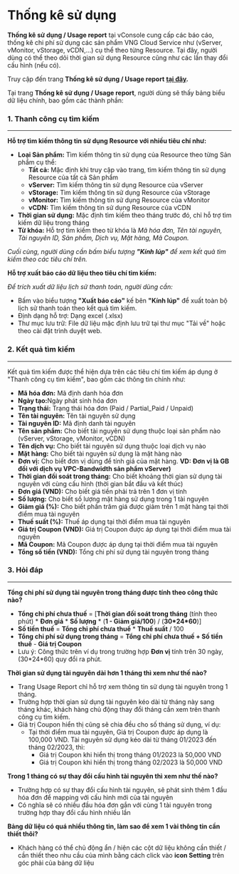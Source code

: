 # Thống kê sử dụng

**Thống kê sử dụng / Usage report** tại vConsole cung cấp các báo cáo, thống kê chi phí sử dụng các sản phẩm VNG Cloud Service như (vServer, vMonitor, vStorage, vCDN,...) cụ thể theo từng Resource. Tại đây, người dùng có thể theo dõi thời gian sử dụng Resource cũng như các lần thay đổi cấu hình (nếu có).

Truy cập đến trang **Thống kê sử dụng / Usage report** [**tại đây**](https://dashboard.console.vngcloud.vn/usage-report)**.**

Tại trang **Thống kê sử dụng / Usage report**, người dùng sẽ thấy  bảng biểu dữ liệu chính, bao gồm các thành phần:

### **1. Thanh công cụ tìm kiếm** <a href="#thongkesudung-usagereport-1.thanhcongcutimkiem" id="thongkesudung-usagereport-1.thanhcongcutimkiem"></a>

***

**Hỗ trợ tìm kiếm thông tin sử dụng Resource với nhiều tiêu chí như:**

* **Loại Sản phẩm:** Tìm kiếm thông tin sử dụng của Resource theo từng Sản phẩm cụ thể:
  * **Tất cả:** Mặc định khi truy cập vào trang, tìm kiếm thông tin sử dụng Resource của tất cả Sản phẩm
  * **vServer:** Tìm kiếm thông tin sử dụng Resource của vServer
  * **vStorage:** Tìm kiếm thông tin sử dụng Resource của vStorage
  * **vMonitor:** Tìm kiếm thông tin sử dụng Resource của vMonitor
  * **vCDN:** Tìm kiếm thông tin sử dụng Resource của vCDN
* **Thời gian sử dụng:** Mặc định tìm kiếm theo tháng trước đó, chỉ hỗ trợ tìm kiếm dữ liệu trong tháng
* **Từ khóa:** Hỗ trợ tìm kiếm theo từ khóa là _Mã hóa đơn, Tên tài nguyên, Tài nguyên ID, Sản phẩm, Dịch vụ, Mặt hàng, Mã Coupon._

_Cuối cùng, người dùng cần bấm biểu tượng **"Kính lúp"** để xem kết quả tìm kiếm theo các tiêu chí trên._

**Hỗ trợ xuất báo cáo dữ liệu theo tiêu chí tìm kiếm:**

_Để trích xuất dữ liệu lịch sử thanh toán, người dùng cần:_

* Bấm vào biểu tượng **"Xuất báo cáo"** kế bên **"Kính lúp"** để xuất toàn bộ lịch sử thanh toán theo kết quả tìm kiếm.
* Định dạng hỗ trợ: Dạng excel (.xlsx)
* Thư mục lưu trữ: File dữ liệu mặc định lưu trữ tại thư mục "Tải về" hoặc theo cài đặt trình duyệt web.

### **2. Kết quả tìm kiếm** <a href="#thongkesudung-usagereport-2.ketquatimkiem" id="thongkesudung-usagereport-2.ketquatimkiem"></a>

***

Kết quả tìm kiếm được thể hiện dựa trên các tiêu chí tìm kiếm áp dụng ở "Thanh công cụ tìm kiếm", bao gồm các thông tin chính như:

* **Mã hóa đơn:** Mã định danh hóa đơn
* **Ngày tạo:**&#x4E;gày phát sinh hóa đơn
* **Trạng thái:** Trạng thái hóa đơn (Paid / Partial\_Paid / Unpaid)
* **Tên tài nguyên:** Tên tài nguyên sử dụng
* **Tài nguyên ID:** Mã định danh tài nguyên
* **Tên sản phẩm:** Cho biết tài nguyên sử dụng thuộc loại sản phẩm nào (vServer, vStorage, vMonitor, vCDN)
* **Tên dịch vụ:** Cho biết tài nguyên sử dụng thuộc loại dịch vụ nào
* **Mặt hàng:** Cho biết tài nguyên sử dụng là mặt hàng nào
* **Đơn vị:** Cho biết đơn vị dùng để tính giá của mặt hàng. **VD: Đơn vị là GB đối với dịch vụ VPC-Bandwidth sản phẩm vServer)**
* **Thời gian đối soát trong tháng:** Cho biết khoảng thời gian sử dụng tài nguyên với cùng cấu hình (thời gian bắt đầu và kết thúc)
* **Đơn giá (VND):** Cho biết giá tiền phải trả trên 1 đơn vị tính
* **Số lượng:** Cho biết số lượng mặt hàng sử dụng trong 1 tài nguyên
* **Giảm giá (%):** Cho biết phần trăm giá được giảm trên 1 mặt hàng tại thời điểm mua tài nguyên
* **Thuế suất (%):** Thuế áp dụng tại thời điểm mua tài nguyên
* **Giá trị Coupon (VND):** Giá trị Coupon được áp dụng tại thời điểm mua tài nguyên
* **Mã Coupon:** Mã Coupon được áp dụng tại thời điểm mua tài nguyên
* **Tổng số tiền (VND):** Tổng chi phí sử dụng tài nguyên trong tháng

### **3. Hỏi đáp** <a href="#thongkesudung-usagereport-3.hoidap" id="thongkesudung-usagereport-3.hoidap"></a>

***

**Tổng chi phí sử dụng tài nguyên trong tháng được tính theo công thức nào?**

* **Tổng chi phí chưa thuế** = \[**Thời gian đối soát trong tháng** (tính theo phút) \* **Đơn giá** \* **Số lượng** \* (**1 - Giảm giá/100**) / (**30\*24\*60**)]
* **Số tiền thuế** = **Tổng chi phí chưa thuế** \* **Thuế suất** / 100
* **Tổng chi phí sử dụng trong tháng** = **Tổng chi phí chưa thuế + Số tiền thuế** - **Giá trị Coupon**
* Lưu ý: Công thức trên ví dụ trong trường hợp **Đơn vị** tính trên 30 ngày, (30\*24\*60) quy đổi ra phút.

**Thời gian sử dụng tài nguyên dài hơn 1 tháng thì xem như thế nào?**

* Trang Usage Report chỉ hỗ trợ xem thông tin sử dụng tài nguyên trong 1 tháng.
* Trường hợp thời gian sử dụng tài nguyên kéo dài từ tháng này sang tháng khác, khách hàng chủ động thay đổi tháng cần xem trên thanh công cụ tìm kiếm.
* Giá trị Coupon hiển thị cũng sẽ chia đều cho số tháng sử dụng, ví dụ:
  * Tại thời điểm mua tài nguyên, Giá trị Coupon được áp dụng là 100,000 VND. Tài nguyên sử dụng kéo dài từ tháng 01/2023 đến tháng 02/2023, thì:
    * Giá trị Coupon khi hiển thị trong tháng 01/2023 là 50,000 VND
    * Giá trị Coupon khi hiển thị trong tháng 02/2023 là 50,000 VND

**Trong 1 tháng có sự thay đổi cấu hình tài nguyên thì xem như thế nào?**

* Trường hợp có sự thay đổi cấu hình tài nguyên, sẽ phát sinh thêm 1 đầu hóa đơn để mapping với cấu hình mới của tài nguyên
* Có nghĩa sẽ có nhiều đầu hóa đơn gắn với cùng 1 tài nguyên trong trường hợp thay đổi cấu hình nhiều lần

**Bảng dữ liệu có quá nhiều thông tin, làm sao để xem 1 vài thông tin cần thiết thôi?**

* Khách hàng có thể chủ động ẩn / hiện các cột dữ liệu không cần thiết / cần thiết theo nhu cầu của mình bằng cách click vào **icon Setting** trên góc phải của bảng dữ liệu
